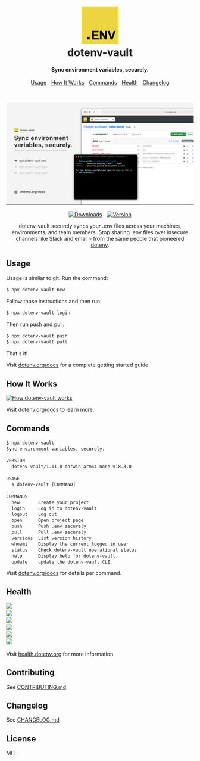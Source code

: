 <h1 align="center">
  <a href="https://docs.dotenv.org?r=1"><img src="https://raw.githubusercontent.com/motdotla/dotenv/master/dotenv.png" alt="dotenv-vault" width="100" height="100" ></a>
  <br>
  dotenv-vault
  <br>
</h1>

<h4 align="center">Sync environment variables, securely.</h4>

<p align="center">
  <a href="#usage">Usage</a>
  <img src="https://img.spacergif.org/v1/spacer.gif" width="5" height="1">
  <a href="#how-it-works">How It Works</a>
  <img src="https://img.spacergif.org/v1/spacer.gif" width="5" height="1">
  <a href="#commands" target="_blank">Commands</a>
  <img src="https://img.spacergif.org/v1/spacer.gif" width="5" height="1">
  <a href="#commands" target="_blank">Health</a>
  <img src="https://img.spacergif.org/v1/spacer.gif" width="5" height="1">
  <a href="#changelog">Changelog</a>
</p>

<img src="https://img.spacergif.org/v1/spacer.gif" width="1" height="10">

![dotenv-vault](./dotenv-vault.png)

<p align="center">
  <a href="https://npmjs.org/package/dotenv-vault"><img src="https://img.shields.io/npm/dt/dotenv-vault.svg" alt="Downloads"></a>
  <img src="https://img.spacergif.org/v1/spacer.gif" width="5" height="1">
  <a href="https://npmjs.org/package/dotenv-vault"><img src="https://img.shields.io/npm/v/dotenv-vault.svg" alt="Version"></a>
</p>

<p align="center">
dotenv-vault securely syncs your .env files across your machines, environments, and team members. Stop sharing .env files over insecure channels like Slack and email - from the same people that pioneered <a href="https://github.com/motdotla/dotenv">dotenv</a>.
</p>

## Usage

Usage is similar to git. Run the command:

```bash
$ npx dotenv-vault new
```

Follow those instructions and then run:

```bash
$ npx dotenv-vault login
```

Then run push and pull:

```bash
$ npx dotenv-vault push
$ npx dotenv-vault pull
```

That's it!

Visit [dotenv.org/docs](https://www.dotenv.org/docs/getting-started/with-dotenv-vault?r=1) for a complete getting started guide.

## How It Works

<a href="https://www.dotenv.org/docs/security/dotenv-vault"><img src="./how-dotenv-vault-works.jpg" alt="How dotenv-vault works" width="500"/></a>

Visit [dotenv.org/docs](https://www.dotenv.org/docs/security/overview?r=1) to learn more.

## Commands

```
$ npx dotenv-vault
Sync environment variables, securely.

VERSION
  dotenv-vault/1.11.0 darwin-arm64 node-v18.3.0

USAGE
  $ dotenv-vault [COMMAND]

COMMANDS
  new       Create your project
  login     Log in to dotenv-vault
  logout    Log out
  open      Open project page
  push      Push .env securely
  pull      Pull .env securely
  versions  List version history
  whoami    Display the current logged in user
  status    Check dotenv-vault operational status
  help      Display help for dotenv-vault.
  update    update the dotenv-vault CLI
```

Visit [dotenv.org/docs](https://www.dotenv.org/docs/dotenv-vault?r=1) for details per command.

## Health

![](https://api.checklyhq.com/v1/badges/checks/c2fee99a-38e7-414e-89b8-9766ceeb1927?style=flat&theme=dark&responseTime=true)
<br>
![](https://api.checklyhq.com/v1/badges/checks/4f557967-1ed1-486a-b762-39a63781d752?style=flat&theme=dark&responseTime=true)
<br>
![](https://api.checklyhq.com/v1/badges/checks/804eb6fa-6599-4688-a649-7ff3c39a64b9?style=flat&theme=dark&responseTime=true)
<br>
![](https://api.checklyhq.com/v1/badges/checks/6a94504e-e936-4f07-bc0b-e08fee2734b3?style=flat&theme=dark&responseTime=true)
<br>
![](https://api.checklyhq.com/v1/badges/checks/06ac4f4e-3e0e-4501-9987-580b4d2a6b06?style=flat&theme=dark&responseTime=true)
<br>
![](https://api.checklyhq.com/v1/badges/checks/0ffc1e55-7ef0-4c2c-8acc-b6311871f41c?style=flat&theme=dark&responseTime=true)

Visit [health.dotenv.org](https://health.dotenv.org) for more information.

## Contributing

See [CONTRIBUTING.md](CONTRIBUTING.md)

## Changelog

See [CHANGELOG.md](CHANGELOG.md)

## License

MIT

